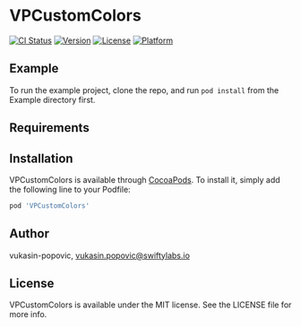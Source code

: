 # VPCustomColors

[![CI Status](https://img.shields.io/travis/vukasin-popovic/VPCustomColors.svg?style=flat)](https://travis-ci.org/vukasin-popovic/VPCustomColors)
[![Version](https://img.shields.io/cocoapods/v/VPCustomColors.svg?style=flat)](https://cocoapods.org/pods/VPCustomColors)
[![License](https://img.shields.io/cocoapods/l/VPCustomColors.svg?style=flat)](https://cocoapods.org/pods/VPCustomColors)
[![Platform](https://img.shields.io/cocoapods/p/VPCustomColors.svg?style=flat)](https://cocoapods.org/pods/VPCustomColors)

## Example

To run the example project, clone the repo, and run `pod install` from the Example directory first.

## Requirements

## Installation

VPCustomColors is available through [CocoaPods](https://cocoapods.org). To install
it, simply add the following line to your Podfile:

```ruby
pod 'VPCustomColors'
```

## Author

vukasin-popovic, vukasin.popovic@swiftylabs.io

## License

VPCustomColors is available under the MIT license. See the LICENSE file for more info.
